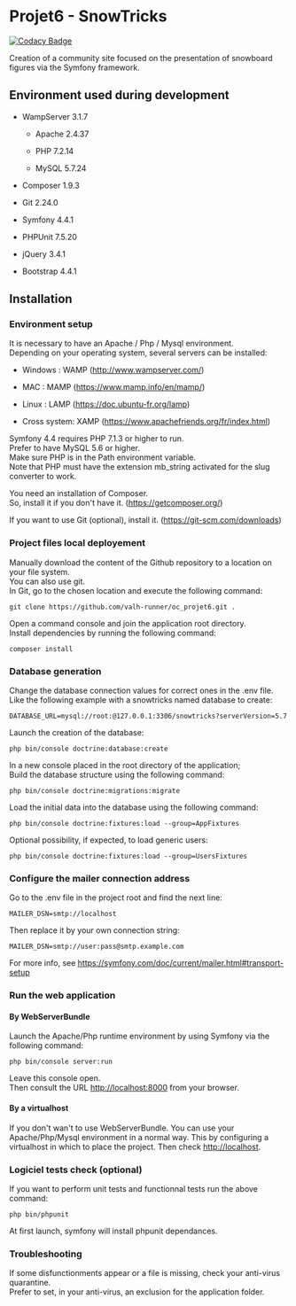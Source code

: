 # Projet6 - SnowTricks

[![Codacy Badge](https://api.codacy.com/project/badge/Grade/93c9b6cb48e54f46859d632d11c6b802)](https://www.codacy.com/manual/valh-runner/oc_projet6?utm_source=github.com&amp;utm_medium=referral&amp;utm_content=valh-runner/oc_projet6&amp;utm_campaign=Badge_Grade)

Creation of a community site focused on the presentation of snowboard figures via the Symfony framework.

## Environment used during development

-   WampServer 3.1.7

    -   Apache 2.4.37

    -   PHP 7.2.14

    -   MySQL 5.7.24

-   Composer 1.9.3

-   Git 2.24.0

-   Symfony 4.4.1

-   PHPUnit 7.5.20

-   jQuery 3.4.1

-   Bootstrap 4.4.1

## Installation

### Environment setup

It is necessary to have an Apache / Php / Mysql environment.\
Depending on your operating system, several servers can be installed:

-   Windows : WAMP (<http://www.wampserver.com/>)

-   MAC : MAMP (<https://www.mamp.info/en/mamp/>)

-   Linux : LAMP (<https://doc.ubuntu-fr.org/lamp>)

-   Cross system: XAMP (<https://www.apachefriends.org/fr/index.html>)

Symfony 4.4 requires PHP 7.1.3 or higher to run.\
Prefer to have MySQL 5.6 or higher.\
Make sure PHP is in the Path environment variable.\
Note that PHP must have the extension mb_string activated for the slug converter to work.

You need an installation of Composer.\
So, install it if you don't have it. (<https://getcomposer.org/>)

If you want to use Git (optional), install it. (<https://git-scm.com/downloads>)

### Project files local deployement

Manually download the content of the Github repository to a location on your file system.\
You can also use git.\
In Git, go to the chosen location and execute the following command:
```
git clone https://github.com/valh-runner/oc_projet6.git .

```

Open a command console and join the application root directory.\
Install dependencies by running the following command:
```
composer install
```

### Database generation

Change the database connection values for correct ones in the .env file.\
Like the following example with a snowtricks named database to create:
```
DATABASE_URL=mysql://root:@127.0.0.1:3306/snowtricks?serverVersion=5.7
```

Launch the creation of the database:
```
php bin/console doctrine:database:create
```

In a new console placed in the root directory of the application;\
Build the database structure using the following command:
```
php bin/console doctrine:migrations:migrate
```

Load the initial data into the database using the following command:
```
php bin/console doctrine:fixtures:load --group=AppFixtures
```

Optional possibility, if expected, to load generic users:
```
php bin/console doctrine:fixtures:load --group=UsersFixtures
```

### Configure the mailer connection address

Go to the .env file in the project root and find the next line:
```
MAILER_DSN=smtp://localhost
```
Then replace it by your own connection string:
```
MAILER_DSN=smtp://user:pass@smtp.example.com
```
For more info, see <https://symfony.com/doc/current/mailer.html#transport-setup>

### Run the web application

#### By WebServerBundle

Launch the Apache/Php runtime environment by using Symfony via the following command:
```
php bin/console server:run
```
Leave this console open.\
Then consult the URL <http://localhost:8000> from your browser.

#### By a virtualhost

If you don't wan't to use WebServerBundle.
You can use your Apache/Php/Mysql environment in a normal way.
This by configuring a virtualhost in which to place the project.
Then check <http://localhost>.

### Logiciel tests check (optional)

If you want to perform unit tests and functionnal tests run the above command:
```
php bin/phpunit
```
At first launch, symfony will install phpunit dependances.

### Troubleshooting

If some disfunctionments appear or a file is missing, check your anti-virus quarantine.\
Prefer to set, in your anti-virus, an exclusion for the application folder.
